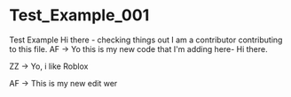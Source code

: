 # Test_Example_001
 Test Example
Hi there - checking things out
I am a contributor contributing to this file.
AF -> Yo this is my new code that I'm adding here- Hi there.

ZZ -> Yo, i like Roblox

AF -> This is my new edit wer